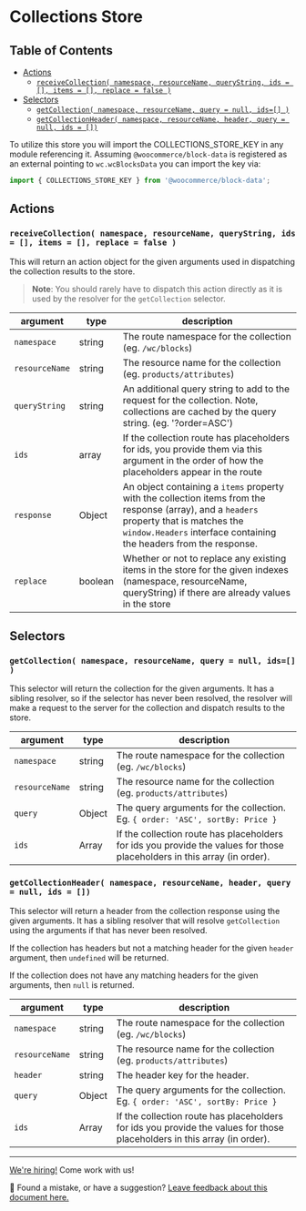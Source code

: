 # Collections Store <!-- omit in toc -->

## Table of Contents <!-- omit in toc -->

- [Actions](#actions)
    - [`receiveCollection( namespace, resourceName, queryString, ids = [], items = [], replace = false )`](#receivecollection-namespace-resourcename-querystring-ids---items---replace--false-)
- [Selectors](#selectors)
    - [`getCollection( namespace, resourceName, query = null, ids=[] )`](#getcollection-namespace-resourcename-query--null-ids-)
    - [`getCollectionHeader( namespace, resourceName, header, query = null, ids = [])`](#getcollectionheader-namespace-resourcename-header-query--null-ids--)

To utilize this store you will import the COLLECTIONS_STORE_KEY in any module referencing it. Assuming `@woocommerce/block-data` is registered as an external pointing to `wc.wcBlocksData` you can import the key via:

```js
import { COLLECTIONS_STORE_KEY } from '@woocommerce/block-data';
```

## Actions

### `receiveCollection( namespace, resourceName, queryString, ids = [], items = [], replace = false )`

This will return an action object for the given arguments used in dispatching the collection results to the store.

> **Note**: You should rarely have to dispatch this action directly as it is used by the resolver for the `getCollection` selector.

| argument       | type    | description                                                                                                                                                                                                    |
| -------------- | ------- | -------------------------------------------------------------------------------------------------------------------------------------------------------------------------------------------------------------- |
| `namespace`    | string  | The route namespace for the collection (eg. `/wc/blocks`)                                                                                                                                                      |
| `resourceName` | string  | The resource name for the collection (eg. `products/attributes`)                                                                                                                                               |
| `queryString`  | string  | An additional query string to add to the request for the collection. Note, collections are cached by the query string. (eg. '?order=ASC')                                                                      |
| `ids`          | array   | If the collection route has placeholders for ids, you provide them via this argument in the order of how the placeholders appear in the route                                                                  |
| `response`     | Object  | An object containing a `items` property with the collection items from the response (array), and a `headers` property that is matches the `window.Headers` interface containing the headers from the response. |
| `replace`      | boolean | Whether or not to replace any existing items in the store for the given indexes (namespace, resourceName, queryString) if there are already values in the store                                                |

## Selectors

### `getCollection( namespace, resourceName, query = null, ids=[] )`

This selector will return the collection for the given arguments. It has a sibling resolver, so if the selector has never been resolved, the resolver will make a request to the server for the collection and dispatch results to the store.

| argument       | type   | description                                                                                                              |
| -------------- | ------ | ------------------------------------------------------------------------------------------------------------------------ |
| `namespace`    | string | The route namespace for the collection (eg. `/wc/blocks`)                                                                |
| `resourceName` | string | The resource name for the collection (eg. `products/attributes`)                                                         |
| `query`        | Object | The query arguments for the collection. Eg. `{ order: 'ASC', sortBy: Price }`                                            |
| `ids`          | Array  | If the collection route has placeholders for ids you provide the values for those placeholders in this array (in order). |

### `getCollectionHeader( namespace, resourceName, header, query = null, ids = [])`

This selector will return a header from the collection response using the given arguments. It has a sibling resolver that will resolve `getCollection` using the arguments if that has never been resolved.

If the collection has headers but not a matching header for the given `header` argument, then `undefined` will be returned.

If the collection does not have any matching headers for the given arguments, then `null` is returned.

| argument       | type   | description                                                                                                              |
| -------------- | ------ | ------------------------------------------------------------------------------------------------------------------------ |
| `namespace`    | string | The route namespace for the collection (eg. `/wc/blocks`)                                                                |
| `resourceName` | string | The resource name for the collection (eg. `products/attributes`)                                                         |
| `header`       | string | The header key for the header.                                                                                           |
| `query`        | Object | The query arguments for the collection. Eg. `{ order: 'ASC', sortBy: Price }`                                            |
| `ids`          | Array  | If the collection route has placeholders for ids you provide the values for those placeholders in this array (in order). |

<!-- FEEDBACK -->

---

[We're hiring!](https://woocommerce.com/careers/) Come work with us!

🐞 Found a mistake, or have a suggestion? [Leave feedback about this document here.](https://github.com/woocommerce/woocommerce-gutenberg-products-block/issues/new?assignees=&labels=type%3A+documentation&template=--doc-feedback.md&title=Feedback%20on%20./docs/blocks/feature-flags-and-experimental-interfaces.md)

<!-- /FEEDBACK -->
